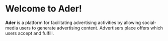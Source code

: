 # Welcome to Ader!

<b>Ader</b> is a platform for facilitating advertising activities by allowing social-media users to generate advertising content. Advertisers place offers which users accept and fulfill.
